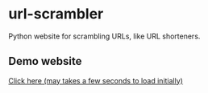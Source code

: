 # url-scrambler
Python website for scrambling URLs, like URL shorteners.

## Demo website
<a href='https://url-scrambler.herokuapp.com/'>Click here (may takes a few seconds to load initially)</a>
